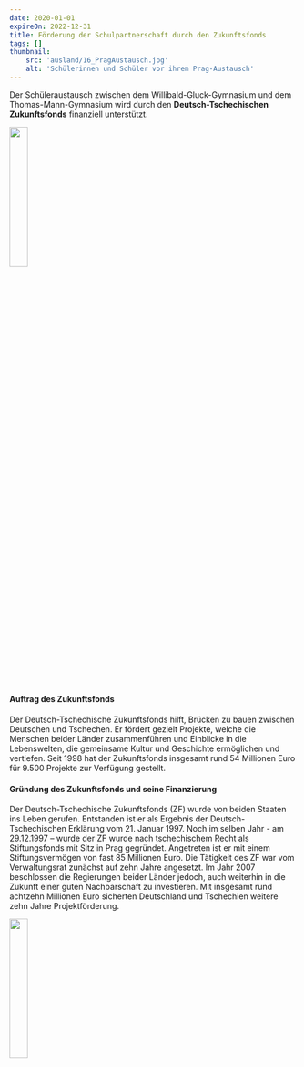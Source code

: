 ```yaml
---
date: 2020-01-01
expireOn: 2022-12-31
title: Förderung der Schulpartnerschaft durch den Zukunftsfonds
tags: []
thumbnail: 
    src: 'ausland/16_PragAustausch.jpg'
    alt: 'Schülerinnen und Schüler vor ihrem Prag-Austausch'
---
```


Der Schüleraustausch zwischen dem Willibald-Gluck-Gymnasium und dem Thomas-Mann-Gymnasium wird durch den <b>Deutsch-Tschechischen Zukunftsfonds</b> finanziell unterstützt.

<img src = "/images/ausland/17_prag_2.jpg" style = "width:25%">

#### Auftrag des Zukunftsfonds

Der Deutsch-Tschechische Zukunftsfonds hilft, Brücken zu bauen zwischen Deutschen und Tschechen. Er fördert gezielt Projekte, welche die Menschen beider Länder zusammenführen und Einblicke in die Lebenswelten, die gemeinsame Kultur und Geschichte ermöglichen und vertiefen. Seit 1998 hat der Zukunftsfonds insgesamt rund 54 Millionen Euro für 9.500 Projekte zur Verfügung gestellt.

#### Gründung des Zukunftsfonds und seine Finanzierung

Der Deutsch-Tschechische Zukunftsfonds (ZF) wurde von beiden Staaten ins Leben gerufen. Entstanden ist er als Ergebnis der Deutsch-Tschechischen Erklärung vom 21. Januar 1997. Noch im selben Jahr - am 29.12.1997 – wurde der ZF wurde nach tschechischem Recht als Stiftungsfonds mit Sitz in Prag gegründet. Angetreten ist er mit einem Stiftungsvermögen von fast 85 Millionen Euro. Die Tätigkeit des ZF war vom Verwaltungsrat zunächst auf zehn Jahre angesetzt. Im Jahr 2007 beschlossen die Regierungen beider Länder jedoch, auch weiterhin in die Zukunft einer guten Nachbarschaft zu investieren. Mit insgesamt rund achtzehn Millionen Euro sicherten Deutschland und Tschechien weitere zehn Jahre Projektförderung.

<a href="http://www.fb.cz/de/"><img src="/images/ausland/17_logo.jpg" style="width:25%"></a>